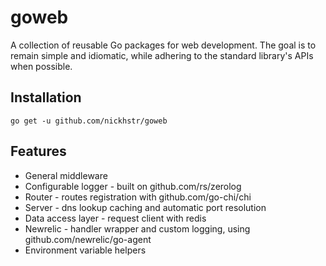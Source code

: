 # goweb
A collection of reusable Go packages for web development. The goal is to remain simple
and idiomatic, while adhering to the standard library's APIs when possible.

## Installation
`go get -u github.com/nickhstr/goweb`

## Features
* General middleware
* Configurable logger - built on github.com/rs/zerolog
* Router - routes registration with github.com/go-chi/chi
* Server - dns lookup caching and automatic port resolution
* Data access layer - request client with redis
* Newrelic - handler wrapper and custom logging, using github.com/newrelic/go-agent
* Environment variable helpers
